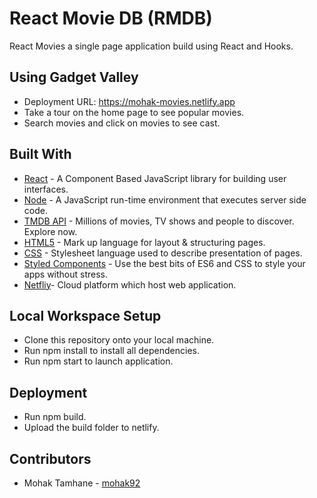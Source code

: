 # React Movie DB (RMDB)
React Movies a single page application build using React and Hooks.

## Using Gadget Valley
* Deployment URL: https://mohak-movies.netlify.app
* Take a tour on the home page to see popular movies.
* Search movies and click on movies to see cast.

## Built With
* [React](https://reactjs.org/) - A Component Based JavaScript library for building user interfaces.
* [Node](https://nodejs.org/en) - A JavaScript run-time environment that executes server side code.
* [TMDB API](https://www.themoviedb.org/?language=en-US) - Millions of movies, TV shows and people to discover. Explore now.
* [HTML5](https://developer.mozilla.org/en-US/docs/Web/Guide/HTML/HTML5) - Mark up language for layout & structuring pages. 
* [CSS](https://developer.mozilla.org/en-US/docs/Web/CSS) - Stylesheet language used to describe presentation of pages.
* [Styled Components](https://styled-components.com/) - Use the best bits of ES6 and CSS to style your apps without stress.
* [Netfliy](https://www.netlify.com/)- Cloud platform which host web application. 

## Local Workspace Setup
* Clone this repository onto your local machine.
* Run npm install to install all dependencies.
* Run npm start to launch application.

## Deployment
* Run npm build.
* Upload the build folder to netlify.

## Contributors
* Mohak Tamhane - [mohak92](https://github.com/mohak92)
